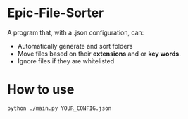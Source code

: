 # Epic-File-Sorter

A program that, with a .json configuration, can:
* Automatically generate and sort folders
* Move files based on their **extensions** and or **key words**. 
* Ignore files if they are whitelisted


# How to use

```
python ./main.py YOUR_CONFIG.json
```

